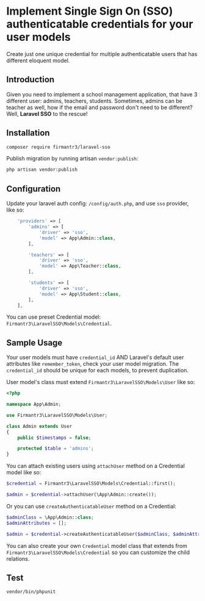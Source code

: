 # Implement Single Sign On (SSO) authenticatable credentials for your user models

Create just one unique credential for multiple authenticatable users that has different eloquent model.

## Introduction

Given you need to implement a school management application, that have 3 different user: admins, teachers, students. Sometimes, admins can be teacher as well, how if the email and password don't need to be different? Well, **Laravel SSO** to the rescue!

## Installation

```bash
composer require firmantr3/laravel-sso
```

Publish migration by running artisan `vendor:publish`:

```bash
php artisan vendor:publish
```

## Configuration

Update your laravel auth config: `/config/auth.php`, and use `sso` provider, like so:

```php
    'providers' => [
        'admins' => [
            'driver' => 'sso',
            'model' => App\Admin::class,
        ],

        'teachers' => [
            'driver' => 'sso',
            'model' => App\Teacher::class,
        ],

        'students' => [
            'driver' => 'sso',
            'model' => App\Student::class,
        ],
    ],
```

You can use preset Credential model: `Firmantr3\LaravelSSO\Models\Credential`.

## Sample Usage

Your user models must have `credential_id` AND Laravel's default user attributes like `remember_token`, check your user model migration. The `credential_id` should be unique for each models, to prevent duplication.

User model's class must extend `Firmantr3\LaravelSSO\Models\User` like so:

```php
<?php

namespace App\Admin;

use Firmantr3\LaravelSSO\Models\User;

class Admin extends User
{
    public $timestamps = false;

    protected $table = 'admins';
}

```

You can attach existing users using `attachUser` method on a Credential model like so:

```php
$credential = Firmantr3\LaravelSSO\Models\Credential::first();

$admin = $credential->attachUser(\App\Admin::create());
```

Or you can use `createAuthenticatableUser` method on a Credential:

```php
$adminClass = \App\Admin::class;
$adminAttributes = [];

$admin = $credential->createAuthenticatableUser($adminClass, $adminAttributes);
```

You can also create your own `Credential` model class that extends from `Firmantr3\LaravelSSO\Models\Credential` so you can customize the child relations.

## Test

```bash
vendor/bin/phpunit
```
